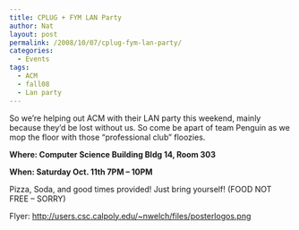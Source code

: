 ```yaml
---
title: CPLUG + FYM LAN Party
author: Nat
layout: post
permalink: /2008/10/07/cplug-fym-lan-party/
categories:
  - Events
tags:
  - ACM
  - fall08
  - Lan party
---
```

So we&#8217;re helping out ACM with their LAN party this weekend, mainly because they&#8217;d be lost without us. So come be apart of team Penguin as we mop the floor with those &#8220;professional club&#8221; floozies.

**Where: Computer Science Building Bldg 14, Room 303**

**When: Saturday Oct. 11th 7PM &#8211; 10PM**

Pizza, Soda, and good times provided! Just bring yourself! (FOOD NOT FREE &#8211; SORRY)

Flyer: <http://users.csc.calpoly.edu/~nwelch/files/posterlogos.png>